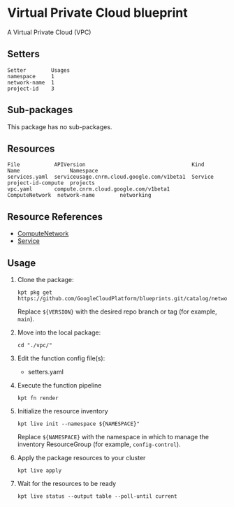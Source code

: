 # Virtual Private Cloud blueprint

A Virtual Private Cloud (VPC)

## Setters

```
Setter        Usages
namespace     1
network-name  1
project-id    3
```

## Sub-packages

This package has no sub-packages.

## Resources

```
File           APIVersion                                  Kind            Name                Namespace
services.yaml  serviceusage.cnrm.cloud.google.com/v1beta1  Service         project-id-compute  projects
vpc.yaml       compute.cnrm.cloud.google.com/v1beta1       ComputeNetwork  network-name        networking
```

## Resource References

- [ComputeNetwork](https://cloud.google.com/config-connector/docs/reference/resource-docs/compute/computenetwork)
- [Service](https://cloud.google.com/config-connector/docs/reference/resource-docs/serviceusage/service)

## Usage

1.  Clone the package:
    ```
    kpt pkg get https://github.com/GoogleCloudPlatform/blueprints.git/catalog/networking/network/vpc@${VERSION}
    ```
    Replace `${VERSION}` with the desired repo branch or tag
    (for example, `main`).

1.  Move into the local package:
    ```
    cd "./vpc/"
    ```

1.  Edit the function config file(s):
    - setters.yaml

1.  Execute the function pipeline
    ```
    kpt fn render
    ```

1.  Initialize the resource inventory
    ```
    kpt live init --namespace ${NAMESPACE}"
    ```
    Replace `${NAMESPACE}` with the namespace in which to manage
    the inventory ResourceGroup (for example, `config-control`).

1.  Apply the package resources to your cluster
    ```
    kpt live apply
    ```

1.  Wait for the resources to be ready
    ```
    kpt live status --output table --poll-until current
    ```
